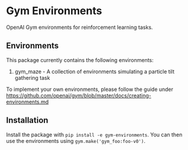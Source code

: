 # Gym Environments

OpenAI Gym environments for reinforcement learning tasks.

## Environments
This package currently contains the following environments:
1. gym_maze - A collection of environments simulating a particle tilt gathering task 

To implement your own environments, please follow the guide under https://github.com/openai/gym/blob/master/docs/creating-environments.md

## Installation
Install the package with ``pip install -e gym-environments``. 
You can then use the environments using ``gym.make('gym_foo:foo-v0')``.
